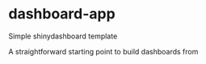 # dashboard-app
Simple shinydashboard template

A straightforward starting point to build dashboards from
